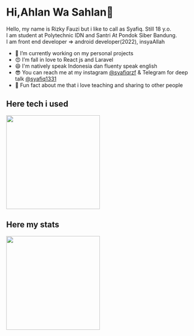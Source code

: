 # Hi,Ahlan Wa Sahlan👋
Hello, my name is Rizky Fauzi but i like to call as Syafiq. Still 18 y.o.     
I am student at Polytechnic IDN and Santri At Pondok Siber Bandung.    
I am front end developer => android developer(2022), insyaAllah

- 🤩 I’m currently working on my personal projects 
- 😍  I’m fall in love to React js and Laravel
- 😄 I'm natively speak Indonesia dan fluenty speak english
- 😎 You can reach me at my instagram [@syafiqrzf](https://www.instagram.com/syafiqrzf) & Telegram for deep talk [@syafiq1331](https://t.me/Lost1331)
- 🤯 Fun fact about me that i love teaching and sharing to other people 

## Here tech i used
<p>
  <img height="250em" src="https://github-readme-stats-eight-theta.vercel.app/api/top-langs/?username=Syafiq1331&layout=compact&langs_count=8&theme=algolia"/>
</p>

## Here my stats
<p>
    <img height="250em" src="https://github-readme-stats-eight-theta.vercel.app/api?username=Syafiq1331&show_icons=true&theme=algolia&include_all_commits=true&count_private=true"/>
</p>
<!---
Syafiq1331/Syafiq1331 is a ✨ special ✨ repository because its `README.md` (this file) appears on your GitHub profile.
You can click the Preview link to take a look at your changes.
--->
